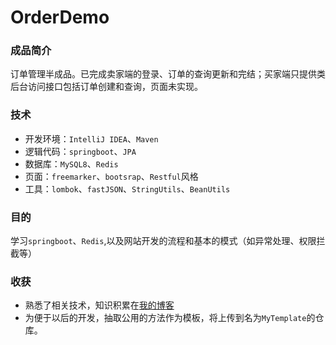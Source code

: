 # OrderDemo

### 成品简介
订单管理半成品。已完成卖家端的登录、订单的查询更新和完结；买家端只提供类后台访问接口包括订单创建和查询，页面未实现。

### 技术
- 开发环境：`IntelliJ IDEA`、`Maven`
- 逻辑代码：`springboot`、`JPA`
- 数据库：`MySQL8`、`Redis`
- 页面：`freemarker`、`bootsrap`、`Restful`风格
- 工具：`lombok`、`fastJSON`、`StringUtils`、`BeanUtils`

### 目的
学习`springboot`、`Redis`,以及网站开发的流程和基本的模式（如异常处理、权限拦截等）

### 收获
- 熟悉了相关技术，知识积累在[我的博客](https://blog.csdn.net/Edson121)
- 为便于以后的开发，抽取公用的方法作为模板，将上传到名为`MyTemplate`的仓库。
